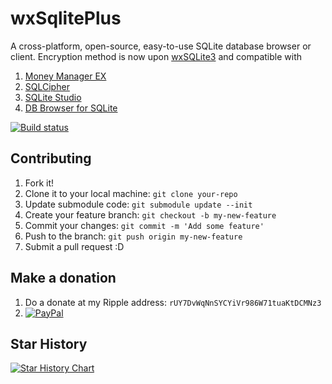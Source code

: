 wxSqlitePlus
============

A cross-platform, open-source, easy-to-use SQLite database browser or client.
Encryption method is now upon [wxSQLite3](https://github.com/utelle/wxsqlite3) and compatible with 
1. [Money Manager EX](https://github.com/moneymanagerex/moneymanagerex)
2. [SQLCipher](https://www.zetetic.net/sqlcipher/)
3. [SQLite Studio](https://github.com/pawelsalawa/sqlitestudio/wiki/Official_plugins#dbsqlitewx)
4. [DB Browser for SQLite](https://github.com/sqlitebrowser/sqlitebrowser/wiki/Encrypted-Databases)

[![Build status](https://ci.appveyor.com/api/projects/status/styoyfaaoa0560qx?svg=true)](https://ci.appveyor.com/project/guanlisheng/wxsqliteplus)

## Contributing

1. Fork it!
2. Clone it to your local machine: `git clone your-repo`
3. Update submodule code: `git submodule update --init`
4. Create your feature branch: `git checkout -b my-new-feature`
5. Commit your changes: `git commit -m 'Add some feature'`
6. Push to the branch: `git push origin my-new-feature`
7. Submit a pull request :D

## Make a donation
1. Do a donate at my Ripple address: `rUY7DvWqNnSYCYiVr986W71tuaKtDCMNz3` 
2. [![PayPal](https://www.paypalobjects.com/en_US/i/btn/btn_donateCC_LG.gif)](https://www.paypal.com/cgi-bin/webscr?cmd=_donations&business=guanlisheng%40gmail%2ecom&lc=US&item_name=wxSqlitePlus&no_note=0&currency_code=USD&bn=PP%2dDonationsBF%3abtn_donateCC_LG%2egif%3aNonHostedGuest)

## Star History

[![Star History Chart](https://api.star-history.com/svg?repos=datvodinh/rag-chatbot,guanlisheng/wxsqliteplus&type=Date)](https://star-history.com/#datvodinh/rag-chatbot&guanlisheng/wxsqliteplus&Date)
